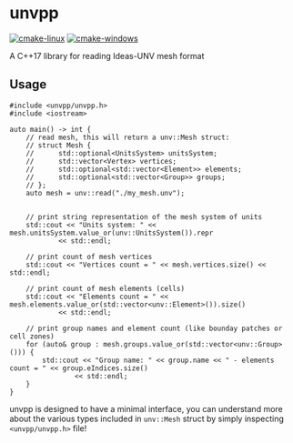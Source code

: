 # unvpp

[![cmake-linux](https://github.com/eigenemara/unvpp/actions/workflows/cmake-linux.yml/badge.svg)](https://github.com/eigenemara/unvpp/actions/workflows/cmake-linux.yml)
[![cmake-windows](https://github.com/eigenemara/unvpp/actions/workflows/cmake-windows.yml/badge.svg)](https://github.com/eigenemara/unvpp/actions/workflows/cmake-windows.yml)

A C++17 library for reading Ideas-UNV mesh format

## Usage

    #include <unvpp/unvpp.h>
    #include <iostream>

    auto main() -> int {
        // read mesh, this will return a unv::Mesh struct:
        // struct Mesh {
        //      std::optional<UnitsSystem> unitsSystem;
        //      std::vector<Vertex> vertices;
        //      std::optional<std::vector<Element>> elements;
        //      std::optional<std::vector<Group>> groups;
        // };
        auto mesh = unv::read("./my_mesh.unv");


        // print string representation of the mesh system of units
        std::cout << "Units system: " << mesh.unitsSystem.value_or(unv::UnitsSystem()).repr
                << std::endl;

        // print count of mesh vertices
        std::cout << "Vertices count = " << mesh.vertices.size() << std::endl;

        // print count of mesh elements (cells)
        std::cout << "Elements count = " << mesh.elements.value_or(std::vector<unv::Element>()).size()
                << std::endl;

        // print group names and element count (like bounday patches or cell zones)
        for (auto& group : mesh.groups.value_or(std::vector<unv::Group>())) {
            std::cout << "Group name: " << group.name << " - elements count = " << group.eIndices.size()
                    << std::endl;
        }
    }


unvpp is designed to have a minimal interface, you can understand more about the various types included in `unv::Mesh` struct by simply inspecting `<unvpp/unvpp.h>` file!
